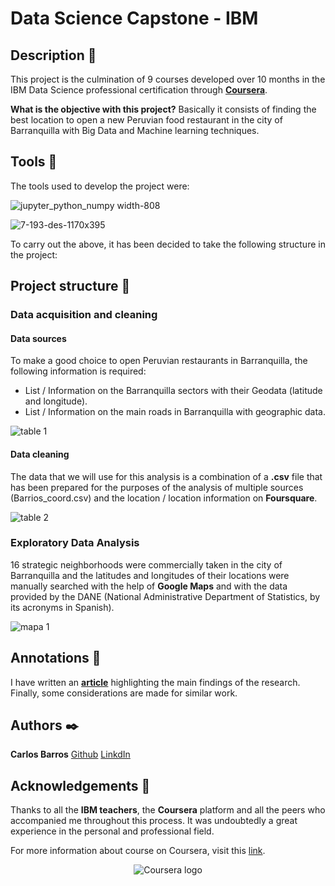# Data Science Capstone - IBM

## Description :speech_balloon:
This project is the culmination of 9 courses developed over 10 months in the IBM Data Science professional certification through [**Coursera**](https://www.coursera.org/professional-certificates/ibm-data-science). 

**What is the objective with this project?** Basically it consists of finding the best location to open a new Peruvian food restaurant in the city of Barranquilla with Big Data and Machine learning techniques. 

## Tools :hammer:
The tools used to develop the project were:


![jupyter_python_numpy width-808](https://user-images.githubusercontent.com/60367519/80153609-7e09c180-8583-11ea-80da-ccaffb4b8889.png)

![7-193-des-1170x395](https://user-images.githubusercontent.com/60367519/80152856-0edf9d80-8582-11ea-880e-0ad520c524a8.png)


To carry out the above, it has been decided to take the following structure in the project: 

## Project structure :notebook_with_decorative_cover:

### Data acquisition and cleaning
#### Data sources
To make a good choice to open Peruvian restaurants in Barranquilla, the following information is required:
* List / Information on the Barranquilla sectors with their Geodata (latitude and longitude).
* List / Information on the main roads in Barranquilla with geographic data.

![table 1](https://user-images.githubusercontent.com/60367519/80259215-a90b1880-864a-11ea-9103-b58526ee9571.png)

#### Data cleaning
The data that we will use for this analysis is a combination of a **.csv** file that has been prepared for the purposes of the analysis of multiple sources (Barrios_coord.csv) and the location / location information on **Foursquare**.

![table 2](https://user-images.githubusercontent.com/60367519/80259326-f091a480-864a-11ea-8fc2-b93c70491c66.png)


### Exploratory Data Analysis
16 strategic neighborhoods were commercially taken in the city of Barranquilla and the latitudes and longitudes of their locations were manually searched with the help of **Google Maps** and with the data provided by the DANE (National Administrative Department of Statistics, by its acronyms in Spanish).

![mapa 1](https://user-images.githubusercontent.com/60367519/80259220-aad4dc00-864a-11ea-8896-ed8161a46863.png)

## Annotations :loudspeaker:
I have written an [**article**](https://www.linkedin.com/pulse/mejor-ubicaci%C3%B3n-para-abrir-un-nuevo-restaurante-en-y-barros-amador/) highlighting the main findings of the research. Finally, some considerations are made for similar work. 

## Authors :black_nib:
**Carlos Barros** [Github](https://github.com/cbarros7)
                  [LinkdIn](https://www.linkedin.com/in/carlosbarros7/)

## Acknowledgements :pray:
Thanks to all the **IBM teachers**, the **Coursera** platform and all the peers who accompanied me throughout this process. It was undoubtedly a great experience in the personal and professional field. 


For more information about course on Coursera, visit this [link](https://www.coursera.org/professional-certificates/ibm-data-science).

<p align="center">
<img src="https://digital.hbs.edu/platform-rctom/wp-content/uploads/sites/4/2016/11/coursera-logo-nobg.png" alt="Coursera logo">
</p>



